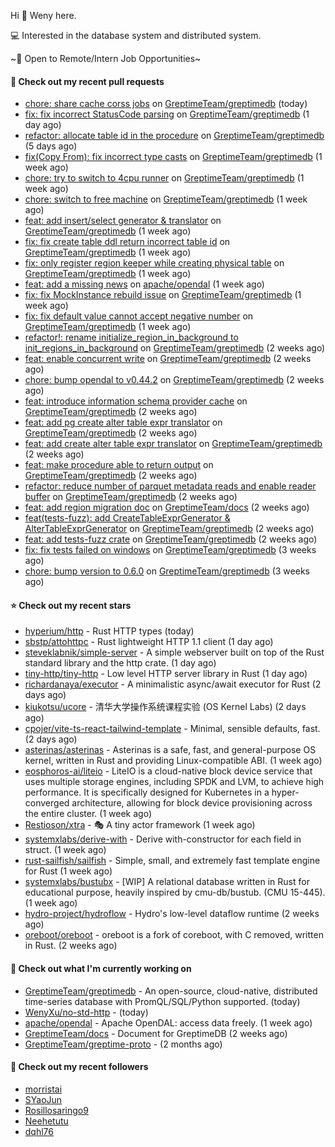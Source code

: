 Hi 👋 Weny here.

💻 Interested in the database system and distributed system.

~🍺 Open to Remote/Intern Job Opportunities~

#### 🔨 Check out my recent pull requests

- [chore: share cache corss jobs](https://github.com/GreptimeTeam/greptimedb/pull/3284) on [GreptimeTeam/greptimedb](https://github.com/GreptimeTeam/greptimedb) (today)
- [fix: fix incorrect StatusCode parsing](https://github.com/GreptimeTeam/greptimedb/pull/3281) on [GreptimeTeam/greptimedb](https://github.com/GreptimeTeam/greptimedb) (1 day ago)
- [refactor: allocate table id in the procedure](https://github.com/GreptimeTeam/greptimedb/pull/3271) on [GreptimeTeam/greptimedb](https://github.com/GreptimeTeam/greptimedb) (5 days ago)
- [fix(Copy From): fix incorrect type casts](https://github.com/GreptimeTeam/greptimedb/pull/3264) on [GreptimeTeam/greptimedb](https://github.com/GreptimeTeam/greptimedb) (1 week ago)
- [chore: try to switch to 4cpu runner](https://github.com/GreptimeTeam/greptimedb/pull/3258) on [GreptimeTeam/greptimedb](https://github.com/GreptimeTeam/greptimedb) (1 week ago)
- [chore: switch to free machine](https://github.com/GreptimeTeam/greptimedb/pull/3256) on [GreptimeTeam/greptimedb](https://github.com/GreptimeTeam/greptimedb) (1 week ago)
- [feat: add insert/select generator &amp; translator](https://github.com/GreptimeTeam/greptimedb/pull/3240) on [GreptimeTeam/greptimedb](https://github.com/GreptimeTeam/greptimedb) (1 week ago)
- [fix: fix create table ddl return incorrect table id](https://github.com/GreptimeTeam/greptimedb/pull/3232) on [GreptimeTeam/greptimedb](https://github.com/GreptimeTeam/greptimedb) (1 week ago)
- [fix: only register region keeper while creating physical table](https://github.com/GreptimeTeam/greptimedb/pull/3223) on [GreptimeTeam/greptimedb](https://github.com/GreptimeTeam/greptimedb) (1 week ago)
- [feat: add a missing news](https://github.com/apache/opendal/pull/4056) on [apache/opendal](https://github.com/apache/opendal) (1 week ago)
- [fix: fix MockInstance rebuild issue](https://github.com/GreptimeTeam/greptimedb/pull/3218) on [GreptimeTeam/greptimedb](https://github.com/GreptimeTeam/greptimedb) (1 week ago)
- [fix: fix default value cannot accept negative number](https://github.com/GreptimeTeam/greptimedb/pull/3217) on [GreptimeTeam/greptimedb](https://github.com/GreptimeTeam/greptimedb) (1 week ago)
- [refactor!: rename initialize_region_in_background  to init_regions_in_background](https://github.com/GreptimeTeam/greptimedb/pull/3216) on [GreptimeTeam/greptimedb](https://github.com/GreptimeTeam/greptimedb) (2 weeks ago)
- [feat: enable concurrent write](https://github.com/GreptimeTeam/greptimedb/pull/3214) on [GreptimeTeam/greptimedb](https://github.com/GreptimeTeam/greptimedb) (2 weeks ago)
- [chore: bump opendal to v0.44.2](https://github.com/GreptimeTeam/greptimedb/pull/3209) on [GreptimeTeam/greptimedb](https://github.com/GreptimeTeam/greptimedb) (2 weeks ago)
- [feat: introduce information schema provider cache](https://github.com/GreptimeTeam/greptimedb/pull/3208) on [GreptimeTeam/greptimedb](https://github.com/GreptimeTeam/greptimedb) (2 weeks ago)
- [feat: add pg create alter table expr translator](https://github.com/GreptimeTeam/greptimedb/pull/3206) on [GreptimeTeam/greptimedb](https://github.com/GreptimeTeam/greptimedb) (2 weeks ago)
- [feat: add create alter table expr translator](https://github.com/GreptimeTeam/greptimedb/pull/3203) on [GreptimeTeam/greptimedb](https://github.com/GreptimeTeam/greptimedb) (2 weeks ago)
- [feat: make procedure able to return output](https://github.com/GreptimeTeam/greptimedb/pull/3201) on [GreptimeTeam/greptimedb](https://github.com/GreptimeTeam/greptimedb) (2 weeks ago)
- [refactor: reduce number of parquet metadata reads and enable reader buffer](https://github.com/GreptimeTeam/greptimedb/pull/3197) on [GreptimeTeam/greptimedb](https://github.com/GreptimeTeam/greptimedb) (2 weeks ago)
- [feat: add region migration doc](https://github.com/GreptimeTeam/docs/pull/792) on [GreptimeTeam/docs](https://github.com/GreptimeTeam/docs) (2 weeks ago)
- [feat(tests-fuzz): add CreateTableExprGenerator &amp; AlterTableExprGenerator](https://github.com/GreptimeTeam/greptimedb/pull/3182) on [GreptimeTeam/greptimedb](https://github.com/GreptimeTeam/greptimedb) (2 weeks ago)
- [feat: add tests-fuzz crate](https://github.com/GreptimeTeam/greptimedb/pull/3173) on [GreptimeTeam/greptimedb](https://github.com/GreptimeTeam/greptimedb) (2 weeks ago)
- [fix: fix tests failed on windows](https://github.com/GreptimeTeam/greptimedb/pull/3155) on [GreptimeTeam/greptimedb](https://github.com/GreptimeTeam/greptimedb) (3 weeks ago)
- [chore: bump version to 0.6.0](https://github.com/GreptimeTeam/greptimedb/pull/3154) on [GreptimeTeam/greptimedb](https://github.com/GreptimeTeam/greptimedb) (3 weeks ago)

#### ⭐ Check out my recent stars

- [hyperium/http](https://github.com/hyperium/http) - Rust HTTP types (today)
- [sbstp/attohttpc](https://github.com/sbstp/attohttpc) - Rust lightweight HTTP 1.1 client (1 day ago)
- [steveklabnik/simple-server](https://github.com/steveklabnik/simple-server) - A simple webserver built on top of the Rust standard library and the http crate. (1 day ago)
- [tiny-http/tiny-http](https://github.com/tiny-http/tiny-http) - Low level HTTP server library in Rust (1 day ago)
- [richardanaya/executor](https://github.com/richardanaya/executor) - A minimalistic async/await executor for Rust (2 days ago)
- [kiukotsu/ucore](https://github.com/kiukotsu/ucore) - 清华大学操作系统课程实验 (OS Kernel Labs) (2 days ago)
- [cpojer/vite-ts-react-tailwind-template](https://github.com/cpojer/vite-ts-react-tailwind-template) - Minimal, sensible defaults, fast. (2 days ago)
- [asterinas/asterinas](https://github.com/asterinas/asterinas) - Asterinas is a safe, fast, and general-purpose OS kernel, written in Rust and providing Linux-compatible ABI. (1 week ago)
- [eosphoros-ai/liteio](https://github.com/eosphoros-ai/liteio) - LiteIO is a cloud-native block device service that uses multiple storage engines, including SPDK and LVM, to achieve high performance. It is specifically designed for Kubernetes in a hyper-converged architecture, allowing for block device provisioning across the entire cluster. (1 week ago)
- [Restioson/xtra](https://github.com/Restioson/xtra) - 🎭 A tiny actor framework (1 week ago)
- [systemxlabs/derive-with](https://github.com/systemxlabs/derive-with) - Derive with-constructor for each field in struct. (1 week ago)
- [rust-sailfish/sailfish](https://github.com/rust-sailfish/sailfish) - Simple, small, and extremely fast template engine for Rust (1 week ago)
- [systemxlabs/bustubx](https://github.com/systemxlabs/bustubx) - [WIP] A relational database written in Rust for educational purpose, heavily inspired by cmu-db/bustub. (CMU 15-445). (1 week ago)
- [hydro-project/hydroflow](https://github.com/hydro-project/hydroflow) - Hydro&#39;s low-level dataflow runtime (2 weeks ago)
- [oreboot/oreboot](https://github.com/oreboot/oreboot) - oreboot is a fork of coreboot, with C removed, written in Rust. (2 weeks ago)

#### 👷 Check out what I'm currently working on

- [GreptimeTeam/greptimedb](https://github.com/GreptimeTeam/greptimedb) - An open-source, cloud-native, distributed time-series database with PromQL/SQL/Python supported. (today)
- [WenyXu/no-std-http](https://github.com/WenyXu/no-std-http) -  (today)
- [apache/opendal](https://github.com/apache/opendal) - Apache OpenDAL: access data freely. (1 week ago)
- [GreptimeTeam/docs](https://github.com/GreptimeTeam/docs) - Document for GreptimeDB (2 weeks ago)
- [GreptimeTeam/greptime-proto](https://github.com/GreptimeTeam/greptime-proto) -  (2 months ago)

#### 👯 Check out my recent followers

- [morristai](https://github.com/morristai)
- [SYaoJun](https://github.com/SYaoJun)
- [Rosillosaringo9](https://github.com/Rosillosaringo9)
- [Neehetutu](https://github.com/Neehetutu)
- [dqhl76](https://github.com/dqhl76)


